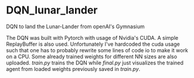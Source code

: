 # DQN_lunar_lander
DQN to land the Lunar-Lander from openAI's Gymnasium

The DQN was built with Pytorch with usage of Nvidia's CUDA.
A simple ReplayBuffer is also used.
Unfortunately I've hardcoded the cuda usage such that one has to probably rewrite some lines of code io to make it work on a CPU.
Some already trained weights for different NN sizes are also uploaded. 
_train.py_ trains the DQN while _final.py_ just visualizes the trained agent from loaded weights previously saved in _train.py_.

